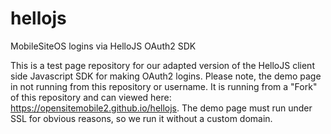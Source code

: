 hellojs
=======

MobileSiteOS logins via HelloJS OAuth2 SDK

This is a test page repository for our adapted version of the HelloJS client side Javascript SDK for making OAuth2 logins. Please note, the demo page in not running from this repository or username.  It is running from a "Fork" of this repository and can viewed here: https://opensitemobile2.github.io/hellojs. The demo page must run under SSL for obvious reasons, so we run it without a custom domain.
